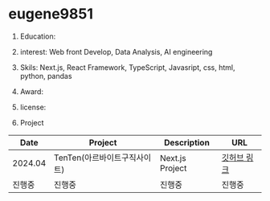 # eugene9851
 
1. Education:
 
2. interest: Web front Develop, Data Analysis, AI engineering

3. Skils: Next.js, React Framework, TypeScript, Javasript, css, html, python, pandas
 
4. Award:

5. license:

6. Project

|Date|Project|Description|URL|
|----|-------------------------|-------------|-----|
|2024.04|TenTen(아르바이트구직사이트)|Next.js Project|[깃허브 링크](https://github.com/sprint-part3-team10/tenten/tree/main)|
|진행중|진행중|진행중|진행중|
